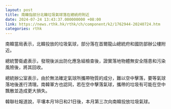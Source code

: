 ```yaml
---
layout: post
title: 南韓指部分北韓垃圾氣球落在總統府附近
date: 2024-07-24 13:43:37.000000000 +08:00
link: https://news.rthk.hk/rthk/ch/component/k2/1762944-20240724.htm
categories: rthk
---
```


南韓當局表示，北韓投放的垃圾氣球，部分落在首爾龍山總統府和國防部辦公樓附近。

總統警衛處表示，發現後派出防化應急組檢查後，證實落地物體無安全隱患和污染風險後，將其回收。

總統辦公室表示，由於無法確定氣球所攜帶物質的成分，難以空中擊落，要等氣球落地後進行清理。南韓軍方也認同，若在空中擊落氣球，攜帶的垃圾有可能在空中飄散並造成更大損失。

韓聯社報道說，平壤本月18日和21日後，本月第三次向南韓投放垃圾氣球。
